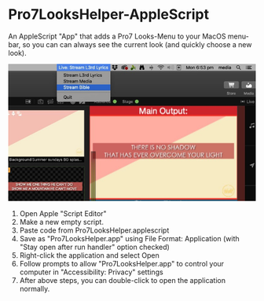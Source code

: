# Pro7LooksHelper-AppleScript
An AppleScript "App" that adds a Pro7 Looks-Menu to your MacOS menu-bar, so you can can always see the current look (and quickly choose a new look).

![Screenshot](Pro7LooksHelper%20Menu%20Demo.jpg)


1. Open Apple "Script Editor"
2. Make a new empty script.
3. Paste code from Pro7LooksHelper.applescript
4. Save as "Pro7LooksHelper.app" using File Format: Application (with "Stay open after run handler" option checked)
5. Right-click the application and select Open
6. Follow prompts to allow "Pro7LooksHelper.app" to control your computer in "Accessibility: Privacy" settings
7. After above steps, you can double-click to open the application normally.
